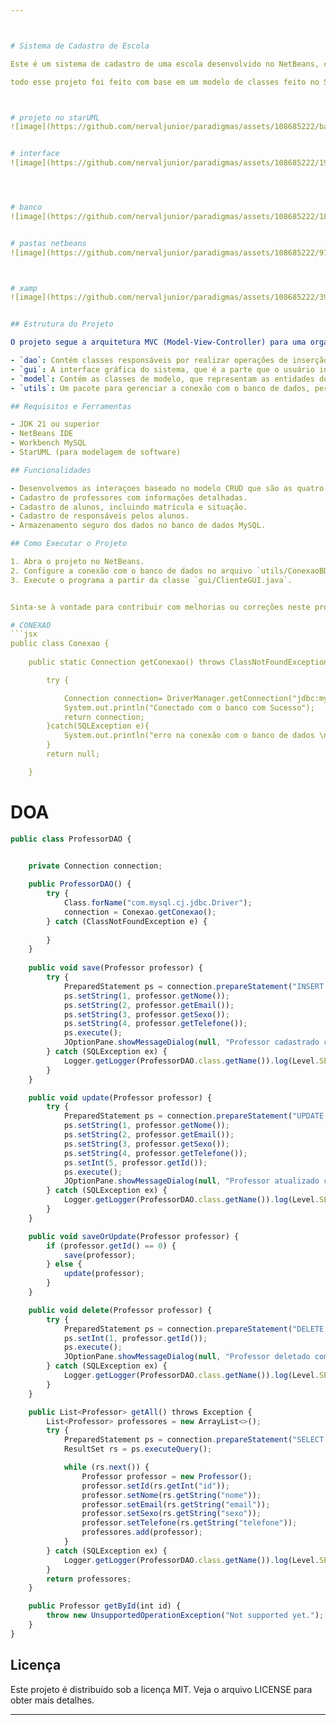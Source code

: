 ```yaml
---



# Sistema de Cadastro de Escola

Este é um sistema de cadastro de uma escola desenvolvido no NetBeans, com uma interface gráfica intuitiva criada através da ferramenta de design do NetBeans. O sistema permite cadastrar professores, alunos e responsáveis pelos alunos, armazenando os dados em um banco de dados MySQL usando o Workbench.

todo esse projeto foi feito com base em um modelo de classes feito no StarUML, o qual ireei apresentar dia 10 d enovembro



# projeto no starUML
![image](https://github.com/nervaljunior/paradigmas/assets/108685222/ba674bdb-1c0f-4ac3-9c48-3c7f07d6a511)


# interface
![image](https://github.com/nervaljunior/paradigmas/assets/108685222/19c260b2-9967-4f33-b75a-e87b4d25bfc7)




# banco
![image](https://github.com/nervaljunior/paradigmas/assets/108685222/1882ad26-6f96-4fd5-a104-69c913c09046)


# pastas netbeans 
![image](https://github.com/nervaljunior/paradigmas/assets/108685222/97deedaa-4f1d-47e7-ba18-d17ee400368d)



# xamp
![image](https://github.com/nervaljunior/paradigmas/assets/108685222/392b436c-1b17-4a0d-9ccd-f33daf51accb)


## Estrutura do Projeto

O projeto segue a arquitetura MVC (Model-View-Controller) para uma organização clara e eficiente do código. A estrutura do projeto é dividida em pacotes:

- `dao`: Contém classes responsáveis por realizar operações de inserção, seleção, atualização e exclusão no banco de dados.
- `gui`: A interface gráfica do sistema, que é a parte que o usuário interage. Aqui, é possível cadastrar e visualizar professores, alunos e responsáveis.
- `model`: Contém as classes de modelo, que representam as entidades do sistema. Isso inclui as classes Aluno, Professor, Cliente (responsável), Disciplina, Pessoa, Situação e Turma.
- `utils`: Um pacote para gerenciar a conexão com o banco de dados, permitindo uma separação clara das responsabilidades.

## Requisitos e Ferramentas

- JDK 21 ou superior
- NetBeans IDE
- Workbench MySQL
- StarUML (para modelagem de software)

## Funcionalidades

- Desenvolvemos as interaçoes baseado no modelo CRUD que são as quatro operações básicas do desenvolvimento de uma aplicação, sendo utilizadas em bases de dados relacionais fornecidas aos utilizadores do sistema.
- Cadastro de professores com informações detalhadas.
- Cadastro de alunos, incluindo matrícula e situação.
- Cadastro de responsáveis pelos alunos.
- Armazenamento seguro dos dados no banco de dados MySQL.

## Como Executar o Projeto

1. Abra o projeto no NetBeans.
2. Configure a conexão com o banco de dados no arquivo `utils/ConexaoBD.java`.
3. Execute o programa a partir da classe `gui/ClienteGUI.java`.


Sinta-se à vontade para contribuir com melhorias ou correções neste projeto. Basta criar um fork, fazer as alterações desejadas e enviar um pull request.

# CONEXAO
```jsx
public class Conexao {
    
    public static Connection getConexao() throws ClassNotFoundException {

        try {

            Connection connection= DriverManager.getConnection("jdbc:mysql://localhost:3307/paradigmas","root","");
            System.out.println("Conectado com o banco com Sucesso");
            return connection;
        }catch(SQLException e){
            System.out.println("erro na conexão com o banco de dados \nErro:"+ e);
        }
        return null;

    } 
```

# DOA
```jsx
public class ProfessorDAO {
    

    private Connection connection;

    public ProfessorDAO() {
        try {
            Class.forName("com.mysql.cj.jdbc.Driver");
            connection = Conexao.getConexao();
        } catch (ClassNotFoundException e) {
            
        }
    }
    
    public void save(Professor professor) {
        try {
            PreparedStatement ps = connection.prepareStatement("INSERT INTO professores (nome, email, sexo, telefone) VALUES (?,?,?,?)");
            ps.setString(1, professor.getNome());
            ps.setString(2, professor.getEmail());
            ps.setString(3, professor.getSexo());
            ps.setString(4, professor.getTelefone());
            ps.execute();
            JOptionPane.showMessageDialog(null, "Professor cadastrado com sucesso!");
        } catch (SQLException ex) {
            Logger.getLogger(ProfessorDAO.class.getName()).log(Level.SEVERE, null, ex);
        }
    }

    public void update(Professor professor) {
        try {
            PreparedStatement ps = connection.prepareStatement("UPDATE professores SET nome=?, email=?, sexo=?, telefone=? WHERE id=?");
            ps.setString(1, professor.getNome());
            ps.setString(2, professor.getEmail());
            ps.setString(3, professor.getSexo());
            ps.setString(4, professor.getTelefone());
            ps.setInt(5, professor.getId());
            ps.execute();
            JOptionPane.showMessageDialog(null, "Professor atualizado com sucesso!");
        } catch (SQLException ex) {
            Logger.getLogger(ProfessorDAO.class.getName()).log(Level.SEVERE, null, ex);
        }
    }

    public void saveOrUpdate(Professor professor) {
        if (professor.getId() == 0) {
            save(professor);
        } else {
            update(professor);
        }
    }

    public void delete(Professor professor) {
        try {
            PreparedStatement ps = connection.prepareStatement("DELETE FROM professores WHERE id=?");
            ps.setInt(1, professor.getId());
            ps.execute();
            JOptionPane.showMessageDialog(null, "Professor deletado com sucesso!");
        } catch (SQLException ex) {
            Logger.getLogger(ProfessorDAO.class.getName()).log(Level.SEVERE, null, ex);
        }
    }

    public List<Professor> getAll() throws Exception {
        List<Professor> professores = new ArrayList<>();
        try {
            PreparedStatement ps = connection.prepareStatement("SELECT * FROM professores");
            ResultSet rs = ps.executeQuery();

            while (rs.next()) {
                Professor professor = new Professor();
                professor.setId(rs.getInt("id"));
                professor.setNome(rs.getString("nome"));
                professor.setEmail(rs.getString("email"));
                professor.setSexo(rs.getString("sexo"));
                professor.setTelefone(rs.getString("telefone"));
                professores.add(professor);
            }
        } catch (SQLException ex) {
            Logger.getLogger(ProfessorDAO.class.getName()).log(Level.SEVERE, null, ex);
        }
        return professores;
    }

    public Professor getById(int id) {
        throw new UnsupportedOperationException("Not supported yet."); // Generated from nbfs://nbhost/SystemFileSystem/Templates/Classes/Code/GeneratedMethodBody
    }
}

```



## Licença

Este projeto é distribuído sob a licença MIT. Veja o arquivo LICENSE para obter mais detalhes.

---
```

